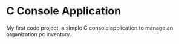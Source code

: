 
# C Console Application

My first code project, a simple C console application to manage an organization pc inventory.
